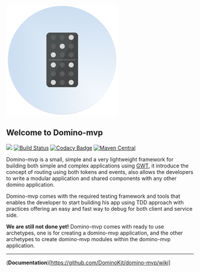 ![logoimage](https://raw.githubusercontent.com/DominoKit/DominoKit.github.io/master/domino-logo.png)

## Welcome to Domino-mvp

<a title="Gitter" href=""><img src="https://badges.gitter.im/Join%20Chat.svg"></a>
[![Build Status](https://travis-ci.org/DominoKit/domino-mvp.svg?branch=master)](https://travis-ci.org/DominoKit/domino-mvp)
[![Codacy Badge](https://api.codacy.com/project/badge/Grade/5df3ae073cad41bfad99df6537bc17b6)](https://www.codacy.com/app/akabme/domino?utm_source=github.com&amp;utm_medium=referral&amp;utm_content=GwtDomino/domino&amp;utm_campaign=Badge_Grade)
[![Maven Central](https://maven-badges.herokuapp.com/maven-central/org.dominokit.domino/domino/badge.svg)](https://maven-badges.herokuapp.com/maven-central/org.dominokit.domino/domino)

Domino-mvp is a small, simple and a very lightweight framework for building both simple and complex applications using [GWT](http://www.gwtproject.org/), it introduce the concept of routing using both tokens and events, also allows the developers to write a modular application and shared components with any other domino application.

Domino-mvp comes with the required testing framework and tools that enables the developer to start building his app using TDD approach with practices offering an easy and fast way to debug for both client and service side.

**We are still not done yet!** Domino-mvp comes with ready to use archetypes, one is for creating a domino-mvp application, and the other archetypes to create domino-mvp modules within the domino-mvp application.

----------------------------

(**Documentation**)[https://github.com/DominoKit/domino-mvp/wiki]

